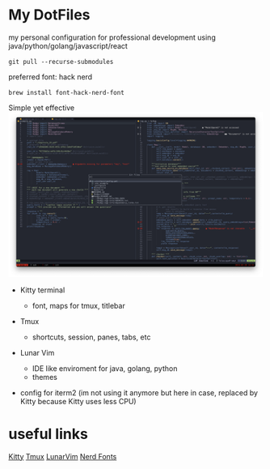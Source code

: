 
# My DotFiles

my personal configuration for professional development using java/python/golang/javascript/react

    git pull --recurse-submodules

preferred font: hack nerd

    brew install font-hack-nerd-font

Simple yet effective
![alt text](pic.png)

- Kitty terminal
    - font, maps for tmux, titlebar 
- Tmux 
    - shortcuts, session, panes, tabs, etc
- Lunar Vim
    - IDE like enviroment for java, golang, python
    - themes

- config for iterm2 (im not using it anymore but here in case, replaced by Kitty because Kitty uses less CPU)


# useful links
 
[Kitty](https://github.com/kovidgoyal/kitty)
[Tmux](https://hamvocke.com/blog/a-quick-and-easy-guide-to-tmux/)
[LunarVim](https://www.lunarvim.org)
[Nerd Fonts](https://github.com/ryanoasis/nerd-fonts)
